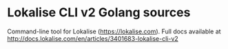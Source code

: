 # Lokalise CLI v2 Golang sources

Command-line tool for Lokalise (https://lokalise.com). Full docs available at http://docs.lokalise.com/en/articles/3401683-lokalise-cli-v2